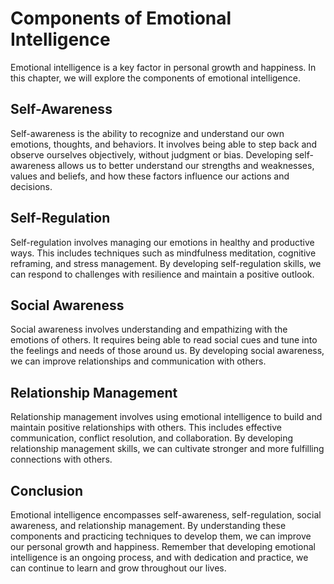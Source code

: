 # Components of Emotional Intelligence

Emotional intelligence is a key factor in personal growth and happiness. In this chapter, we will explore the components of emotional intelligence.

Self-Awareness
--------------

Self-awareness is the ability to recognize and understand our own emotions, thoughts, and behaviors. It involves being able to step back and observe ourselves objectively, without judgment or bias. Developing self-awareness allows us to better understand our strengths and weaknesses, values and beliefs, and how these factors influence our actions and decisions.

Self-Regulation
---------------

Self-regulation involves managing our emotions in healthy and productive ways. This includes techniques such as mindfulness meditation, cognitive reframing, and stress management. By developing self-regulation skills, we can respond to challenges with resilience and maintain a positive outlook.

Social Awareness
----------------

Social awareness involves understanding and empathizing with the emotions of others. It requires being able to read social cues and tune into the feelings and needs of those around us. By developing social awareness, we can improve relationships and communication with others.

Relationship Management
-----------------------

Relationship management involves using emotional intelligence to build and maintain positive relationships with others. This includes effective communication, conflict resolution, and collaboration. By developing relationship management skills, we can cultivate stronger and more fulfilling connections with others.

Conclusion
----------

Emotional intelligence encompasses self-awareness, self-regulation, social awareness, and relationship management. By understanding these components and practicing techniques to develop them, we can improve our personal growth and happiness. Remember that developing emotional intelligence is an ongoing process, and with dedication and practice, we can continue to learn and grow throughout our lives.
